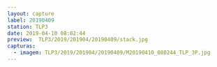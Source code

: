 ```yaml
---
layout: capture
label: 20190409
station: TLP3
date: 2019-04-10 08:02:44
preview:  TLP3/2019/201904/20190409/stack.jpg
capturas:
  - imagem: TLP3/2019/201904/20190409/M20190410_080244_TLP_3P.jpg
---
```

